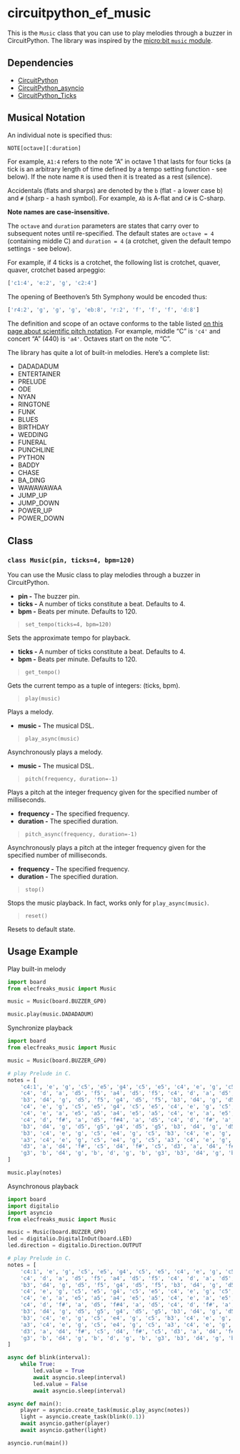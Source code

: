 # circuitpython_ef_music

This is the `Music` class that you can use to play melodies through a buzzer
in CircuitPython. The library was inspired by the [micro:bit `music` module](https://microbit-micropython.readthedocs.io/en/v2-docs/music.html).

## Dependencies

- [CircuitPython](https://circuitpython.org/)
- [CircuitPython_asyncio](https://github.com/adafruit/Adafruit_CircuitPython_asyncio.git)
- [CircuitPython_Ticks](https://github.com/adafruit/Adafruit_CircuitPython_Ticks.git)

## Musical Notation

An individual note is specified thus:

```py
NOTE[octave][:duration]
```

For example, `A1:4` refers to the note “A” in octave 1 that lasts for four ticks (a tick is an arbitrary length of time defined by a tempo setting function - see below). If the note name `R` is used then it is treated as a rest (silence).

Accidentals (flats and sharps) are denoted by the `b` (flat - a lower case b) and `#` (sharp - a hash symbol). For example, `Ab` is A-flat and `C#` is C-sharp.

**Note names are case-insensitive.**

The `octave` and `duration` parameters are states that carry over to subsequent notes until re-specified. The default states are `octave = 4` (containing middle C) and `duration = 4` (a crotchet, given the default tempo settings - see below).

For example, if 4 ticks is a crotchet, the following list is crotchet, quaver, quaver, crotchet based arpeggio:

```py
['c1:4', 'e:2', 'g', 'c2:4']
```

The opening of Beethoven’s 5th Symphony would be encoded thus:

```py
['r4:2', 'g', 'g', 'g', 'eb:8', 'r:2', 'f', 'f', 'f', 'd:8']
```

The definition and scope of an octave conforms to the table listed [on this page about scientific pitch notation](https://en.wikipedia.org/wiki/Scientific_pitch_notation#Table_of_note_frequencies). For example, middle “C” is `'c4'` and concert “A” (440) is `'a4'`. Octaves start on the note “C”.

The library has quite a lot of built-in melodies. Here’s a complete list:

- DADADADUM
- ENTERTAINER
- PRELUDE
- ODE
- NYAN
- RINGTONE
- FUNK
- BLUES
- BIRTHDAY
- WEDDING
- FUNERAL
- PUNCHLINE
- PYTHON
- BADDY
- CHASE
- BA_DING
- WAWAWAWAA
- JUMP_UP
- JUMP_DOWN
- POWER_UP
- POWER_DOWN

## Class

### `class Music(pin, ticks=4, bpm=120)`

You can use the Music class to play melodies through a buzzer in CircuitPython.

- **pin -** The buzzer pin.
- **ticks -** A number of ticks constitute a beat. Defaults to 4.
- **bpm -** Beats per minute. Defaults to 120.

> `set_tempo(ticks=4, bpm=120)`

Sets the approximate tempo for playback.

- **ticks -** A number of ticks constitute a beat. Defaults to 4.
- **bpm -** Beats per minute. Defaults to 120.

> `get_tempo()`

Gets the current tempo as a tuple of integers: (ticks, bpm).

> `play(music)`

Plays a melody.

- **music -** The musical DSL.

> `play_async(music)`

Asynchronously plays a melody.

- **music -** The musical DSL.

> `pitch(frequency, duration=-1)`

Plays a pitch at the integer frequency given for the specified number of milliseconds.

- **frequency -** The specified frequency.
- **duration -** The specified duration.

> `pitch_async(frequency, duration=-1)`

Asynchronously plays a pitch at the integer frequency given for the specified number of milliseconds.

- **frequency -** The specified frequency.
- **duration -** The specified duration.

> `stop()`

Stops the music playback. In fact, works only for `play_async(music)`.


> `reset()`

Resets to default state.

## Usage Example

Play built-in melody

```py
import board
from elecfreaks_music import Music

music = Music(board.BUZZER_GP0)

music.play(music.DADADADUM)
```

Synchronize playback

```py
import board
from elecfreaks_music import Music

music = Music(board.BUZZER_GP0)

# play Prelude in C.
notes = [
    'c4:1', 'e', 'g', 'c5', 'e5', 'g4', 'c5', 'e5', 'c4', 'e', 'g', 'c5', 'e5', 'g4', 'c5', 'e5',
    'c4', 'd', 'a', 'd5', 'f5', 'a4', 'd5', 'f5', 'c4', 'd', 'a', 'd5', 'f5', 'a4', 'd5', 'f5',
    'b3', 'd4', 'g', 'd5', 'f5', 'g4', 'd5', 'f5', 'b3', 'd4', 'g', 'd5', 'f5', 'g4', 'd5', 'f5',
    'c4', 'e', 'g', 'c5', 'e5', 'g4', 'c5', 'e5', 'c4', 'e', 'g', 'c5', 'e5', 'g4', 'c5', 'e5',
    'c4', 'e', 'a', 'e5', 'a5', 'a4', 'e5', 'a5', 'c4', 'e', 'a', 'e5', 'a5', 'a4', 'e5', 'a5',
    'c4', 'd', 'f#', 'a', 'd5', 'f#4', 'a', 'd5', 'c4', 'd', 'f#', 'a', 'd5', 'f#4', 'a', 'd5',
    'b3', 'd4', 'g', 'd5', 'g5', 'g4', 'd5', 'g5', 'b3', 'd4', 'g', 'd5', 'g5', 'g4', 'd5', 'g5',
    'b3', 'c4', 'e', 'g', 'c5', 'e4', 'g', 'c5', 'b3', 'c4', 'e', 'g', 'c5', 'e4', 'g', 'c5',
    'a3', 'c4', 'e', 'g', 'c5', 'e4', 'g', 'c5', 'a3', 'c4', 'e', 'g', 'c5', 'e4', 'g', 'c5',
    'd3', 'a', 'd4', 'f#', 'c5', 'd4', 'f#', 'c5', 'd3', 'a', 'd4', 'f#', 'c5', 'd4', 'f#', 'c5',
    'g3', 'b', 'd4', 'g', 'b', 'd', 'g', 'b', 'g3', 'b3', 'd4', 'g', 'b', 'd', 'g', 'b'
]

music.play(notes)
```

Asynchronous playback

```py
import board
import digitalio
import asyncio
from elecfreaks_music import Music

music = Music(board.BUZZER_GP0)
led = digitalio.DigitalInOut(board.LED)
led.direction = digitalio.Direction.OUTPUT

# play Prelude in C.
notes = [
    'c4:1', 'e', 'g', 'c5', 'e5', 'g4', 'c5', 'e5', 'c4', 'e', 'g', 'c5', 'e5', 'g4', 'c5', 'e5',
    'c4', 'd', 'a', 'd5', 'f5', 'a4', 'd5', 'f5', 'c4', 'd', 'a', 'd5', 'f5', 'a4', 'd5', 'f5',
    'b3', 'd4', 'g', 'd5', 'f5', 'g4', 'd5', 'f5', 'b3', 'd4', 'g', 'd5', 'f5', 'g4', 'd5', 'f5',
    'c4', 'e', 'g', 'c5', 'e5', 'g4', 'c5', 'e5', 'c4', 'e', 'g', 'c5', 'e5', 'g4', 'c5', 'e5',
    'c4', 'e', 'a', 'e5', 'a5', 'a4', 'e5', 'a5', 'c4', 'e', 'a', 'e5', 'a5', 'a4', 'e5', 'a5',
    'c4', 'd', 'f#', 'a', 'd5', 'f#4', 'a', 'd5', 'c4', 'd', 'f#', 'a', 'd5', 'f#4', 'a', 'd5',
    'b3', 'd4', 'g', 'd5', 'g5', 'g4', 'd5', 'g5', 'b3', 'd4', 'g', 'd5', 'g5', 'g4', 'd5', 'g5',
    'b3', 'c4', 'e', 'g', 'c5', 'e4', 'g', 'c5', 'b3', 'c4', 'e', 'g', 'c5', 'e4', 'g', 'c5',
    'a3', 'c4', 'e', 'g', 'c5', 'e4', 'g', 'c5', 'a3', 'c4', 'e', 'g', 'c5', 'e4', 'g', 'c5',
    'd3', 'a', 'd4', 'f#', 'c5', 'd4', 'f#', 'c5', 'd3', 'a', 'd4', 'f#', 'c5', 'd4', 'f#', 'c5',
    'g3', 'b', 'd4', 'g', 'b', 'd', 'g', 'b', 'g3', 'b3', 'd4', 'g', 'b', 'd', 'g', 'b'
]

async def blink(interval):
    while True:
        led.value = True
        await asyncio.sleep(interval)
        led.value = False
        await asyncio.sleep(interval)

async def main():
    player = asyncio.create_task(music.play_async(notes))
    light = asyncio.create_task(blink(0.1))
    await asyncio.gather(player)
    await asyncio.gather(light)

asyncio.run(main())
```
